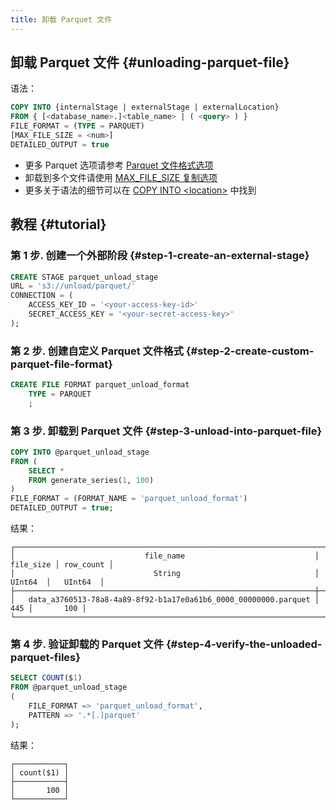 ```yaml
---
title: 卸载 Parquet 文件
---
```


## 卸载 Parquet 文件 {#unloading-parquet-file}

语法：
```sql
COPY INTO {internalStage | externalStage | externalLocation}
FROM { [<database_name>.]<table_name> | ( <query> ) }
FILE_FORMAT = (TYPE = PARQUET)
[MAX_FILE_SIZE = <num>]
DETAILED_OUTPUT = true
```

- 更多 Parquet 选项请参考 [Parquet 文件格式选项](/sql/sql-reference/file-format-options#parquet-options)
- 卸载到多个文件请使用 [MAX_FILE_SIZE 复制选项](/sql/sql-commands/dml/dml-copy-into-location#copyoptions)
- 更多关于语法的细节可以在 [COPY INTO <location\>](/sql/sql-commands/dml/dml-copy-into-location) 中找到

## 教程 {#tutorial}

### 第 1 步. 创建一个外部阶段 {#step-1-create-an-external-stage}

```sql
CREATE STAGE parquet_unload_stage 
URL = 's3://unload/parquet/' 
CONNECTION = (
    ACCESS_KEY_ID = '<your-access-key-id>' 
    SECRET_ACCESS_KEY = '<your-secret-access-key>'
);
```

### 第 2 步. 创建自定义 Parquet 文件格式 {#step-2-create-custom-parquet-file-format}

```sql
CREATE FILE FORMAT parquet_unload_format 
    TYPE = PARQUET
    ;
```

### 第 3 步. 卸载到 Parquet 文件 {#step-3-unload-into-parquet-file}

```sql
COPY INTO @parquet_unload_stage 
FROM (
    SELECT * 
    FROM generate_series(1, 100)
) 
FILE_FORMAT = (FORMAT_NAME = 'parquet_unload_format')
DETAILED_OUTPUT = true;
```

结果：
```text
┌───────────────────────────────────────────────────────────────────────────────────────────┐
│                             file_name                             │ file_size │ row_count │
│                               String                              │   UInt64  │   UInt64  │
├───────────────────────────────────────────────────────────────────┼───────────┼───────────┤
│   data_a3760513-78a8-4a89-8f92-b1a17e0a61b6_0000_00000000.parquet │       445 │       100 │
└───────────────────────────────────────────────────────────────────────────────────────────┘
```

### 第 4 步. 验证卸载的 Parquet 文件 {#step-4-verify-the-unloaded-parquet-files}

```sql
SELECT COUNT($1)
FROM @parquet_unload_stage
(
    FILE_FORMAT => 'parquet_unload_format', 
    PATTERN => '.*[.]parquet'
);
```

结果：
```text
┌───────────┐
│ count($1) │
├───────────┤
│       100 │
└───────────┘
```